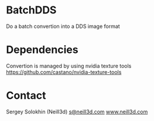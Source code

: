 # BatchDDS
Do a batch convertion into a DDS image format

# Dependencies

Convertion is managed by using nvidia texture tools
https://github.com/castano/nvidia-texture-tools


# Contact

Sergey Solokhin (Neill3d)
 s@neill3d.com
 www.neill3d.com
